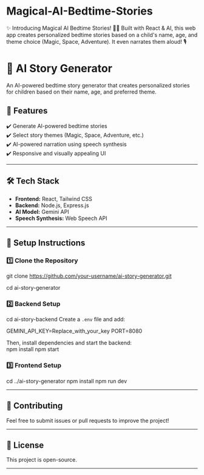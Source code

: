 # Magical-AI-Bedtime-Stories
✨ Introducing Magical AI Bedtime Stories! 🌙📖  Built with React &amp; AI, this web app creates personalized bedtime stories based on a child's name, age, and theme choice (Magic, Space, Adventure). It even narrates them aloud! 🎙️

# **🌟 AI Story Generator**  
An AI-powered bedtime story generator that creates personalized stories for children based on their name, age, and preferred theme.  

## **🚀 Features**  
✔️ Generate AI-powered bedtime stories  
✔️ Select story themes (Magic, Space, Adventure, etc.)  
✔️ AI-powered narration using speech synthesis  
✔️ Responsive and visually appealing UI  

---

## **🛠️ Tech Stack**  
- **Frontend:** React, Tailwind CSS  
- **Backend:** Node.js, Express.js  
- **AI Model:** Gemini API  
- **Speech Synthesis:** Web Speech API  

---

## **📌 Setup Instructions**  

### **1️⃣ Clone the Repository**  
git clone https://github.com/your-username/ai-story-generator.git

cd ai-story-generator

### **2️⃣ Backend Setup**  
cd ai-story-backend
Create a `.env` file and add:  

GEMINI_API_KEY=Replace_with_your_key
PORT=8080

Then, install dependencies and start the backend:  
npm install
npm start


### **3️⃣ Frontend Setup**  
cd ../ai-story-generator
npm install
npm run dev


---

## **📢 Contributing**  
Feel free to submit issues or pull requests to improve the project!  

---

## **📜 License**  
This project is open-source.  

---
